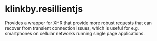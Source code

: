 klinkby.resillientjs
====================

Provides a wrapper for XHR that provide more robust requests that can recover 
from transient connection issues, which is useful for e.g. smartphones on 
cellular networks running single page applications. 

